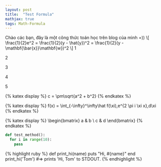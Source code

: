 ```yaml
---
layout: post
title:  "Test Formula"
mathjax: true
tags: Math-Formula
---
```

Chào các bạn, đây là một công thức toán học trên blog của mình =))
\\[
\frac{1}{2}e^2 = \frac{1}{2}(y - \hat{y})^2 = \frac{1}{2}(y - \mathbf{\bar{x}}\mathbf{w})^2
\\]
1

2

3

4

5



{% katex display %}
c = \pm\sqrt{a^2 + b^2}
{% endkatex %}

{% katex display %}
f(x) = \int_{-\infty}^\infty\hat f(\xi)\,e^{2 \pi i \xi x}\,d\xi
{% endkatex %}

{% katex display %}
\begin{bmatrix}
   a & b \\
   c & d
\end{bmatrix}
{% endkatex %}

```python
def test_method():
  for i in range(10):
    pass
```
{% highlight ruby %} def print_hi(name) puts "Hi, #{name}" end print_hi('Tom') #=> prints 'Hi, Tom' to STDOUT. {% endhighlight %}
